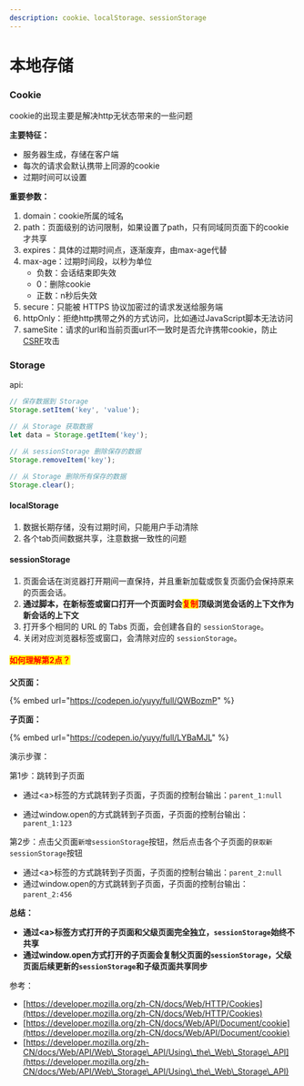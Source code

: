 ```yaml
---
description: cookie、localStorage、sessionStorage
---
```


# 本地存储

### Cookie

cookie的出现主要是解决http无状态带来的一些问题

**主要特征：**

* 服务器生成，存储在客户端
* 每次的请求会默认携带上同源的cookie
* 过期时间可以设置



**重要参数：**

1. domain：cookie所属的域名
2. path：页面级别的访问限制，如果设置了path，只有同域同页面下的cookie才共享
3. expires：具体的过期时间点，逐渐废弃，由max-age代替
4. max-age：过期时间段，以秒为单位
   * 负数：会话结束即失效
   * 0：删除cookie
   * 正数：n秒后失效
5. secure：只能被 HTTPS 协议加密过的请求发送给服务端
6. httpOnly：拒绝http携带之外的方式访问，比如通过JavaScript脚本无法访问
7. sameSite：请求的url和当前页面url不一致时是否允许携带cookie，防止[CSRF](../../readme/ji-suan-ji-wang-luo/chang-jian-wang-luo-gong-ji/csrf.md)攻击



### Storage

api:

```javascript
// 保存数据到 Storage
Storage.setItem('key', 'value');

// 从 Storage 获取数据
let data = Storage.getItem('key');

// 从 sessionStorage 删除保存的数据
Storage.removeItem('key');

// 从 Storage 删除所有保存的数据
Storage.clear();
```

#### localStorage

1. 数据长期存储，没有过期时间，只能用户手动清除
2. 各个tab页间数据共享，注意数据一致性的问题

#### sessionStorage

1. 页面会话在浏览器打开期间一直保持，并且重新加载或恢复页面仍会保持原来的页面会话。
2. **通过脚本，在新标签或窗口打开一个页面时会**<mark style="color:red;">**复制**</mark>**顶级浏览会话的上下文作为新会话的上下文**
3. 打开多个相同的 URL 的 Tabs 页面，会创建各自的 `sessionStorage`。
4. 关闭对应浏览器标签或窗口，会清除对应的 `sessionStorage`。

#### <mark style="color:red;">如何理解第2点？</mark>

**父页面：**

{% embed url="https://codepen.io/yuyy/full/QWBozmP" %}

**子页面：**

{% embed url="https://codepen.io/yuyy/full/LYBaMJL" %}

演示步骤：

第1步：跳转到子页面

*   通过\<a>标签的方式跳转到子页面，子页面的控制台输出：`parent_1:null`


* 通过window.open的方式跳转到子页面，子页面的控制台输出：`parent_1:123`

第2步：点击父页面`新增sessionStorage`按钮，然后点击各个子页面的`获取新sessionStorage`按钮

* 通过\<a>标签的方式跳转到子页面，子页面的控制台输出：`parent_2:null`
* 通过window.open的方式跳转到子页面，子页面的控制台输出：`parent_2:456`



**总结：**

* **通过\<a>标签方式打开的子页面和父级页面完全独立，`sessionStorage`始终不共享**
* **通过window.open方式打开的子页面会复制父页面的`sessionStorage`，父级页面后续更新的`sessionStorage`和子级页面共享同步**









参考：

* [https://developer.mozilla.org/zh-CN/docs/Web/HTTP/Cookies](https://developer.mozilla.org/zh-CN/docs/Web/HTTP/Cookies)
* [https://developer.mozilla.org/zh-CN/docs/Web/API/Document/cookie](https://developer.mozilla.org/zh-CN/docs/Web/API/Document/cookie)
* [https://developer.mozilla.org/zh-CN/docs/Web/API/Web\_Storage\_API/Using\_the\_Web\_Storage\_API](https://developer.mozilla.org/zh-CN/docs/Web/API/Web\_Storage\_API/Using\_the\_Web\_Storage\_API)

